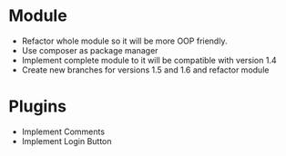 # Module
* Refactor whole module so it will be more OOP friendly.
* Use composer as package manager
* Implement complete module to it will be compatible with version 1.4
* Create new branches for versions 1.5 and 1.6 and refactor module

# Plugins
* Implement Comments
* Implement Login Button
